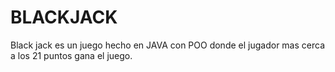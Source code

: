 # BLACKJACK
 Black jack es un juego hecho en JAVA con POO donde el jugador mas cerca a los 21 puntos gana el juego.
